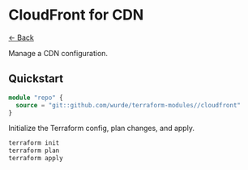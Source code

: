 # CloudFront for CDN

[<- Back](../README.md)

Manage a CDN configuration.

## Quickstart

```terraform
module "repo" {
  source = "git::github.com/wurde/terraform-modules//cloudfront"
}
```

Initialize the Terraform config, plan changes, and apply.

```bash
terraform init
terraform plan
terraform apply
```
